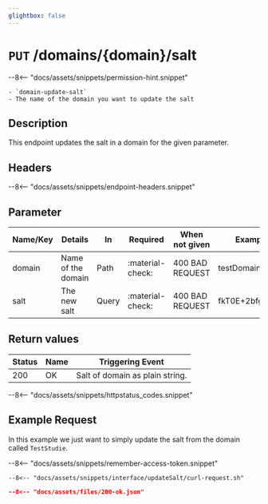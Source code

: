 ```yaml
---
glightbox: false
---
```


# `PUT` /domains/{domain}/salt

--8<-- "docs/assets/snippets/permission-hint.snippet"

    - `domain-update-salt`
    - The name of the domain you want to update the salt

## Description
This endpoint updates the salt in a domain for the given parameter.

## Headers

--8<-- "docs/assets/snippets/endpoint-headers.snippet"

## Parameter
| Name/Key | Details            | In    | Required         | When not given  | Example         |
|----------|--------------------|-------|------------------|-----------------|-----------------|
| domain   | Name of the domain | Path  | :material-check: | 400 BAD REQUEST | testDomain      |
| salt     | The new salt       | Query | :material-check: | 400 BAD REQUEST | fkT0E+2bfgAhjA4 |

## Return values

| Status | Name | Triggering Event                |
|--------|------|---------------------------------|
| 200    | OK   | Salt of domain as plain string. |
--8<-- "docs/assets/snippets/httpstatus_codes.snippet"

## Example Request

In this example we just want to simply update the salt from the domain called `TestStudie`.

--8<-- "docs/assets/snippets/remember-access-token.snippet"

```shell title="Example Request with curl"
--8<-- "docs/assets/snippets/interface/updateSalt/curl-request.sh"
```

```json title="Successful (200 Ok) Reponse Content"
--8<-- "docs/assets/files/200-ok.json"
```